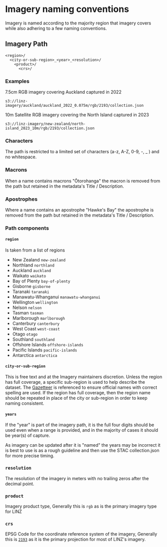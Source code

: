 # Imagery naming conventions 


Imagery is named according to the majority region that imagery covers while also adhering to a few naming conventions.


## Imagery Path


```
<region>/
  <city-or-sub-region>_<year>_<resolution>/
    <product>/
      <crs>/
```

### Examples

7.5cm RGB imagery covering Auckland captured in 2022

```
s3://linz-imagery/auckland/auckland_2022_0.075m/rgb/2193/collection.json
```

10m Satellite RGB imagery covering the North Island captured in 2023
```
s3://linz-imagery/new-zealand/north-island_2023_10m/rgb/2193/collection.json
```


### Characters

The path is restricted to a limited set of characters (a-z, A-Z, 0-9, -, _ ) and no whitespace.

### Macrons

When a name contains macrons "Ōtorohanga" the macron is removed from the path but retained in the metadata's Title / Description.

### Apostrophes

Where a name contains an apostrophe  "Hawke's Bay" the apostrophe is removed from the path but retained in the metadata's Title / Description.

### Path components
#### `region`

Is taken from a list of regions

- New Zealand `new-zealand`
- Northland `northland`
- Auckland  `auckland`
- Waikato `waikato`
- Bay of Plenty `bay-of-plenty`
- Gisborne `gisborne`
- Taranaki `taranaki`
- Manawatu-Whanganui `manawatu-whanganui`
- Wellington `wellington`
- Nelson `nelson`
- Tasman `tasman`
- Marlborough `marlborough`
- Canterbury `canterbury`
- West Coast `west-coast`
- Otago `otago`
- Southland `southland`
- Offshore Islands `offshore-islands`
- Pacific Islands `pacific-islands`
- Antarctica `antarctica`


#### `city-or-sub-region`

This is free text and at the Imagery maintainers discretion. Unless the region has full coverage, a specific sub-region is used to help describe the dataset. The [Gazetteer](https://gazetteer.linz.govt.nz/) is referenced to ensure official names with correct spelling are used. If the region has full coverage, then the region name should be repeated in place of the city or sub-region in order to keep naming consistent.


#### `years`

If the "year" is part of the imagery path, it is the full four digits should be used even when a range is provided, and in the majority of cases it should be year(s) of capture.

As imagery can be updated after it is "named" the years may be incorrect it is best to use is as a rough guideline and then use the STAC collection.json for more precise timing.


### `resolution`
The resolution of the imagery in meters  with no trailing zeros after the decimal point.

### `product` 

Imagery product type, Generally this is `rgb` as is the primary imagery type for LINZ 

### `crs`

EPSG Code for the coordinate reference system of the imagery, Generally this is [`2193`](https://epsg.io/2193) as it is the primary projection for most of LINZ's imagery.
